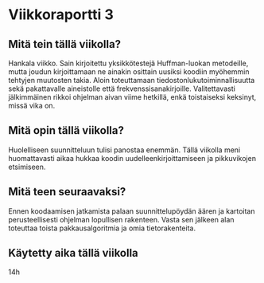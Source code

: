 # Viikkoraportti 3

## Mitä tein tällä viikolla?

Hankala viikko. Sain kirjoitettu yksikkötestejä Huffman-luokan metodeille, mutta joudun kirjoittamaan ne ainakin osittain uusiksi koodiin myöhemmin tehtyjen muutosten takia. Aloin toteuttamaan tiedostonlukutoiminnallisuutta sekä pakattavalle aineistolle että frekvenssisanakirjoille. Valitettavasti jälkimmäinen rikkoi ohjelman aivan viime hetkillä, enkä toistaiseksi keksinyt, missä vika on.

## Mitä opin tällä viikolla?

Huolelliseen suunnitteluun tulisi panostaa enemmän. Tällä viikolla meni huomattavasti aikaa hukkaa koodin uudelleenkirjoittamiseen ja pikkuvikojen etsimiseen. 

## Mitä teen seuraavaksi?

Ennen koodaamisen jatkamista palaan suunnittelupöydän äären ja kartoitan perusteellisesti ohjelman lopullisen rakenteen. Vasta sen jälkeen alan toteuttaa toista pakkausalgoritmia ja omia tietorakenteita.

## Käytetty aika tällä viikolla

14h